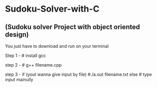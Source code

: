 # Sudoku-Solver-with-C  
## (Sudoku solver Project with object oriented design)


You just have to download and run on your terminal

Step 1 - # install gcc

step 2 - # g++ filename.cpp

step 3 - if (yout wanna give input by file) 
                #./a.out filename.txt
         else 
               # type input mainully
